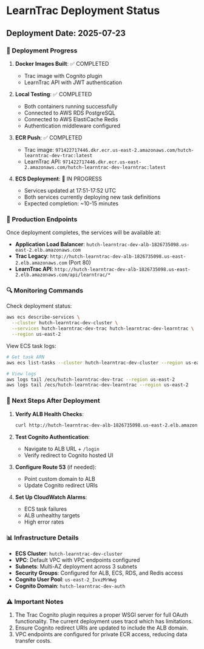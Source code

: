# LearnTrac Deployment Status

## Deployment Date: 2025-07-23

### 🚀 Deployment Progress

1. **Docker Images Built**: ✅ COMPLETED
   - Trac image with Cognito plugin
   - LearnTrac API with JWT authentication

2. **Local Testing**: ✅ COMPLETED
   - Both containers running successfully
   - Connected to AWS RDS PostgreSQL
   - Connected to AWS ElastiCache Redis
   - Authentication middleware configured

3. **ECR Push**: ✅ COMPLETED
   - Trac image: `971422717446.dkr.ecr.us-east-2.amazonaws.com/hutch-learntrac-dev-trac:latest`
   - LearnTrac API: `971422717446.dkr.ecr.us-east-2.amazonaws.com/hutch-learntrac-dev-learntrac:latest`

4. **ECS Deployment**: 🔄 IN PROGRESS
   - Services updated at 17:51-17:52 UTC
   - Both services currently deploying new task definitions
   - Expected completion: ~10-15 minutes

### 📍 Production Endpoints

Once deployment completes, the services will be available at:

- **Application Load Balancer**: `hutch-learntrac-dev-alb-1826735098.us-east-2.elb.amazonaws.com`
- **Trac Legacy**: `http://hutch-learntrac-dev-alb-1826735098.us-east-2.elb.amazonaws.com` (Port 80)
- **LearnTrac API**: `http://hutch-learntrac-dev-alb-1826735098.us-east-2.elb.amazonaws.com/api/learntrac/*`

### 🔍 Monitoring Commands

Check deployment status:
```bash
aws ecs describe-services \
  --cluster hutch-learntrac-dev-cluster \
  --services hutch-learntrac-dev-trac hutch-learntrac-dev-learntrac \
  --region us-east-2
```

View ECS task logs:
```bash
# Get task ARN
aws ecs list-tasks --cluster hutch-learntrac-dev-cluster --region us-east-2

# View logs
aws logs tail /ecs/hutch-learntrac-dev-trac --region us-east-2
aws logs tail /ecs/hutch-learntrac-dev-learntrac --region us-east-2
```

### 🎯 Next Steps After Deployment

1. **Verify ALB Health Checks**:
   ```bash
   curl http://hutch-learntrac-dev-alb-1826735098.us-east-2.elb.amazonaws.com/health
   ```

2. **Test Cognito Authentication**:
   - Navigate to ALB URL + `/login`
   - Verify redirect to Cognito hosted UI

3. **Configure Route 53** (if needed):
   - Point custom domain to ALB
   - Update Cognito redirect URIs

4. **Set Up CloudWatch Alarms**:
   - ECS task failures
   - ALB unhealthy targets
   - High error rates

### 📊 Infrastructure Details

- **ECS Cluster**: `hutch-learntrac-dev-cluster`
- **VPC**: Default VPC with VPC endpoints configured
- **Subnets**: Multi-AZ deployment across 3 subnets
- **Security Groups**: Configured for ALB, ECS, RDS, and Redis access
- **Cognito User Pool**: `us-east-2_IvxzMrWwg`
- **Cognito Domain**: `hutch-learntrac-dev-auth`

### ⚠️ Important Notes

1. The Trac Cognito plugin requires a proper WSGI server for full OAuth functionality. The current deployment uses tracd which has limitations.
2. Ensure Cognito redirect URIs are updated to include the ALB domain.
3. VPC endpoints are configured for private ECR access, reducing data transfer costs.